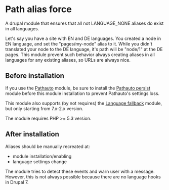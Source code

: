 # Path alias force

A drupal module that ensures that all not LANGUAGE_NONE aliases do exist in all languages.

Let's say you have a site with EN and DE languages. You created a node in EN language, and set the "pages/my-node" alias to it. While you didn't translated your node to the DE language, it's path will be "node/1" at the DE pages. This module prevent such behavior always creating aliases in all languages for any existing aliases, so URLs are always nice.

## Before installation

If you use the [Pathauto](https://www.drupal.org/project/pathauto) module, be sure to install the [Pathauto persist](https://www.drupal.org/project/pathauto_persist) module before this module installation to prevent Pathauto's settings loss.

This module also supports (by not requires) the [Language fallback](https://www.drupal.org/project/language_fallback) module, but only starting from 7.x-2.x version.

The module requires PHP >= 5.3 version.

## After installation

Aliases should be manually recreated at:

- module installation/enabling
- language settings change

The module tries to detect these events and warn user with a message. However, this is not always possible because there are no language hooks in Drupal 7.